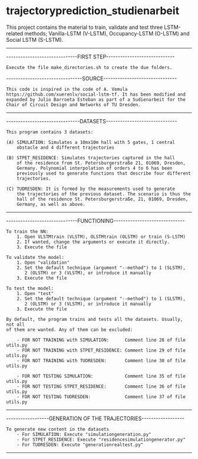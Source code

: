 # trajectoryprediction_studienarbeit

This project contains the material to train, validate and test three
LSTM-related methods; Vanilla-LSTM (V-LSTM), Occupancy-LSTM (O-LSTM)
and Social LSTM (S-LSTM).

---------------------------------------------------------------------

------------------------------FIRST STEP-----------------------------

	Execute the file make_directories.sh to create the due folders.

--------------------------------SOURCE-------------------------------

	This code is inspired in the code of A. Vemula
	https://github.com/xuerenlv/social-lstm-tf. It has been modified and
	expanded by Julio Barroeta Esteban as part of a Sudienarbeit for the
	Chair of Circuit Design and Networks of TU Dresden.

---------------------------------------------------------------------

-------------------------------DATASETS------------------------------


    This program contains 3 datasets:

    (A) SIMULATION: Simulates a 10mx10m hall with 5 gates, 1 central
        obstacle and 4 different trajectories

    (B) STPET_RESIDENCE: Simulates trajectories captured in the hall
        of the residence from St. Petersburgerstraße 21, 01069, Dresden,
        Germany. Polynomial interpolation of orders 4 to 6 has been
        previously used to generate functions that describe four different
        trajectories.

    (C) TUDRESDEN: It is formed by the measurements used to generate
        the trajectories of the previous dataset. The scenario is thus the
        hall of the residence St. Petersburgerstraße, 21, 01069, Dresden,
        Germany, as well as above.

-----------------------------------------------------------------------

------------------------------FUNCTIONING------------------------------


	To train the NN:
		1. Open VLSTMtrain (VLSTM), OLSTMtrain (OLSTM) or train (S-LSTM)
		2. If wanted, change the arguments or execute it directly.
		3. Execute the file

	To validate the model:
		1. Open "validation"
		2. Set the default technique (argument "--method") to 1 (SLSTM),
		   2 (OLSTM) or 3 (VLSTM), or introduce it manually
		3. Execute the file

	To test the model:
		1. Open "test"
		2. Set the default technique (argument "--method") to 1 (SLSTM),
		   2 (OLSTM) or 3 (VLSTM), or introduce it manually
		3. Execute the file

	By default, the program trains and tests all the datasets. Usually, not all
	of them are wanted. Any of them can be excluded:

	    - FOR NOT TRAINING with SIMULATION:      Comment line 28 of file utils.py
	    - FOR NOT TRAINING with STPET_RESIDENCE: Comment line 29 of file utils.py
	    - FOR NOT TRAINING with TUDRESDEN:       Comment line 30 of file utils.py

	    - FOR NOT TESTING SIMULATION:            Comment line 35 of file utils.py
	    - FOR NOT TESTING STPET_RESIDENCE:       Comment line 36 of file utils.py
	    - FOR NOT TESTING TUDRESDEN:             Comment line 37 of file utils.py

------------------------------------------------------------------

------------------GENERATION OF THE TRAJECTORIES------------------

	To generate new content in the datasets
	    - For SIMULATION: Execute "simulationgeneration.py"
	    - For STPET_RESIDENCE: Execute "residencesimulationgenerator.py"
	    - For TUDRESDEN: Execute "generationrealtest.py"

-------------------------------------------------------------------
